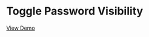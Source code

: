 # Toggle Password Visibility

<a href="https://scottdh.github.io/vanillaJS-academy/togglePasswordVisibility/" target="_blank">View Demo</a>
